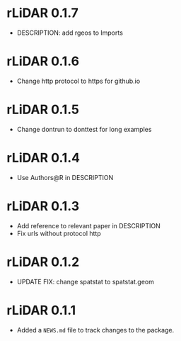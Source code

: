 <!-- NEWS.md is maintained by https://cynkra.github.io/fledge, do not edit -->

# rLiDAR 0.1.7

* DESCRIPTION: add rgeos to Imports


# rLiDAR 0.1.6

* Change http protocol to https for github.io


# rLiDAR 0.1.5

* Change dontrun to donttest for long examples


# rLiDAR 0.1.4

* Use Authors@R in DESCRIPTION


# rLiDAR 0.1.3

* Add reference to relevant paper in DESCRIPTION
* Fix urls without protocol http


# rLiDAR 0.1.2

* UPDATE FIX: change spatstat to spatstat.geom


# rLiDAR 0.1.1

* Added a `NEWS.md` file to track changes to the package.
